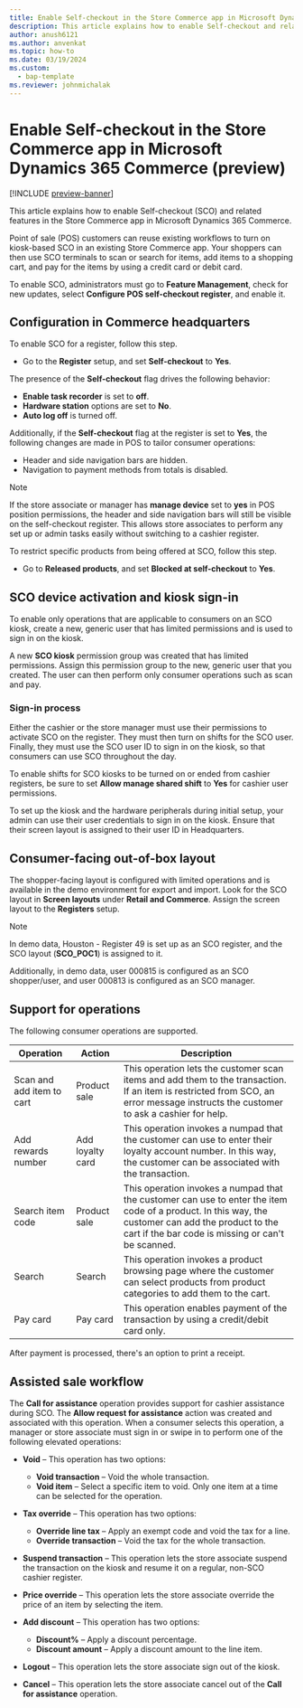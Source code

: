 ```yaml
---
title: Enable Self-checkout in the Store Commerce app in Microsoft Dynamics 365 Commerce (preview)
description: This article explains how to enable Self-checkout and related features in the Store Commerce app in Microsoft Dynamics 365 Commerce (preview).
author: anush6121
ms.author: anvenkat 
ms.topic: how-to 
ms.date: 03/19/2024
ms.custom: 
  - bap-template
ms.reviewer: johnmichalak
---
```


# Enable Self-checkout in the Store Commerce app in Microsoft Dynamics 365 Commerce (preview)

[!INCLUDE [preview-banner](~/../shared-content/shared/preview-includes/preview-banner.md)]

This article explains how to enable Self-checkout (SCO) and related features in the Store Commerce app in Microsoft Dynamics 365 Commerce.

Point of sale (POS) customers can reuse existing workflows to turn on kiosk-based SCO in an existing Store Commerce app. Your shoppers can then use SCO terminals to scan or search for items, add items to a shopping cart, and pay for the items by using a credit card or debit card.

To enable SCO, administrators must go to **Feature Management**, check for new updates, select **Configure POS self-checkout register**, and enable it.

## Configuration in Commerce headquarters

To enable SCO for a register, follow this step.

- Go to the **Register** setup, and set **Self-checkout** to **Yes**.

The presence of the **Self-checkout** flag drives the following behavior:

- **Enable task recorder** is set to **off**.
- **Hardware station** options are set to **No**.
- **Auto log off** is turned off.

Additionally, if the **Self-checkout** flag at the register is set to **Yes**, the following changes are made in POS to tailor consumer operations:

- Header and side navigation bars are hidden.
- Navigation to payment methods from totals is disabled.

> [!NOTE]
> If the store associate or manager has **manage device** set to **yes** in POS position permissions, the header and
> side navigation bars will still be visible on the self-checkout register. This allows store associates to perform any
> set up or admin tasks easily without switching to a cashier register.

To restrict specific products from being offered at SCO, follow this step.

- Go to **Released products**, and set **Blocked at self-checkout** to **Yes**.

## SCO device activation and kiosk sign-in

To enable only operations that are applicable to consumers on an SCO kiosk, create a new, generic user that has limited permissions and is used to sign in on the kiosk.

A new **SCO kiosk** permission group was created that has limited permissions. Assign this permission group to the new, generic user that you created. The user can then perform only consumer operations such as scan and pay.

### Sign-in process

Either the cashier or the store manager must use their permissions to activate SCO on the register. They must then turn on shifts for the SCO user. Finally, they must use the SCO user ID to sign in on the kiosk, so that consumers can use SCO throughout the day.

To enable shifts for SCO kiosks to be turned on or ended from cashier registers, be sure to set **Allow manage shared shift** to **Yes** for cashier user permissions.

To set up the kiosk and the hardware peripherals during initial setup, your admin can use their user credentials to sign in on the kiosk. Ensure that their screen layout is assigned to their user ID in Headquarters.

## Consumer-facing out-of-box layout

The shopper-facing layout is configured with limited operations and is available in the demo environment for export and import. Look for the SCO layout in **Screen layouts** under **Retail and Commerce**. Assign the screen layout to the **Registers** setup. 

> [!NOTE]
> In demo data, Houston - Register 49 is set up as an SCO register, and the SCO layout (**SCO\_POC1**) is assigned to it.
>
> Additionally, in demo data, user 000815 is configured as an SCO shopper/user, and user 000813 is configured as an SCO manager.

## Support for operations

The following consumer operations are supported.

| Operation | Action | Description |
|---|---|---|
| Scan and add item to cart | Product sale | This operation lets the customer scan items and add them to the transaction. If an item is restricted from SCO, an error message instructs the customer to ask a cashier for help. |
| Add rewards number | Add loyalty card | This operation invokes a numpad that the customer can use to enter their loyalty account number. In this way, the customer can be associated with the transaction. |
| Search item code | Product sale | This operation invokes a numpad that the customer can use to enter the item code of a product. In this way, the customer can add the product to the cart if the bar code is missing or can't be scanned. |
| Search | Search | This operation invokes a product browsing page where the customer can select products from product categories to add them to the cart. |
| Pay card | Pay card | This operation enables payment of the transaction by using a credit/debit card only. |

After payment is processed, there's an option to print a receipt.

## Assisted sale workflow

The **Call for assistance** operation provides support for cashier assistance during SCO. The **Allow request for assistance** action was created and associated with this operation. When a consumer selects this operation, a manager or store associate must sign in or swipe in to perform one of the following elevated operations:

- **Void** – This operation has two options:

    - **Void transaction** – Void the whole transaction.
    - **Void item** – Select a specific item to void. Only one item at a time can be selected for the operation.

- **Tax override** – This operation has two options:

    - **Override line tax** – Apply an exempt code and void the tax for a line.
    - **Override transaction** – Void the tax for the whole transaction.

- **Suspend transaction** – This operation lets the store associate suspend the transaction on the kiosk and resume it on a regular, non-SCO cashier register.
- **Price override** – This operation lets the store associate override the price of an item by selecting the item.
- **Add discount** – This operation has two options:

    - **Discount%** – Apply a discount percentage.
    - **Discount amount** – Apply a discount amount to the line item.

- **Logout** – This operation lets the store associate sign out of the kiosk.
- **Cancel** – This operation lets the store associate cancel out of the **Call for assistance** operation.
